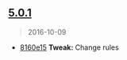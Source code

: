 <a name="5.0.1"></a>
## [5.0.1](https://github.com/simondegraeve/eslint-config-saya/compare/v5.0.0...v5.0.1)
> 2016-10-09

* [8160e15](https://github.com/simondegraeve/eslint-config-saya/commit/8160e15) **Tweak:** Change rules

